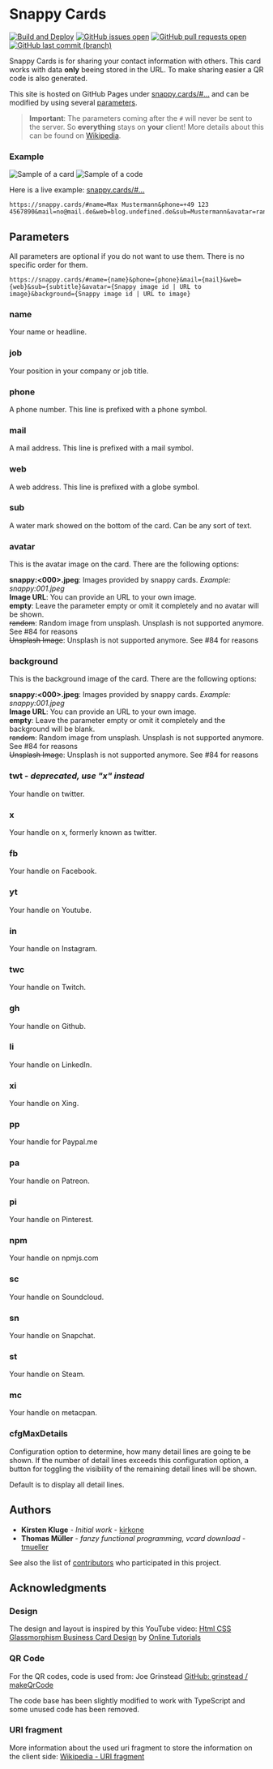 # Snappy Cards

[![Build and Deploy](https://github.com/kirkone/Snappy.Cards/actions/workflows/deploy-to-pages.yaml/badge.svg?branch=main)](https://github.com/kirkone/Snappy.Cards/actions/workflows/deploy-to-pages.yaml)
[![GitHub issues open](https://img.shields.io/github/issues/kirkone/snappy.cards.svg)](https://github.com/kirkone/Snappy.Cards/issues)
[![GitHub pull requests open](https://img.shields.io/github/issues-pr/kirkone/snappy.cards.svg)](https://github.com/kirkone/Snappy.Cards/pulls)
[![GitHub last commit (branch)](https://img.shields.io/github/last-commit/kirkone/snappy.cards/main)](https://github.com/kirkone/Snappy.Cards/commits/main)

Snappy Cards is for sharing your contact information with others.
This card works with data **only** beeing stored in the URL.
To make sharing easier a QR code is also generated.

This site is hosted on GitHub Pages under [snappy.cards/#...](https://snappy.cards/#name=Max%20Mustermann&phone=%2b49%20123%204567890&mail=no@mail.de&web=blog.undefined.de&sub=Mustermann&avatar=random&background=random) and can be modified by using several [parameters](#parameters).

> **Important**:
> The parameters coming after the `#` will never be sent to the server.
> So **everything** stays on **your** client!
> More details about this can be found on [Wikipedia](https://en.wikipedia.org/wiki/URI_fragment).

### Example

![Sample of a card](/doc/images/sample-card.png)
![Sample of a code](/doc/images/sample-code.png)

Here is a live example: [snappy.cards/#...](https://snappy.cards/#name=Max%20Mustermann&phone=%2b49%20123%204567890&mail=no@mail.de&web=blog.undefined.de&sub=Mustermann&avatar=random&background=random)
```
https://snappy.cards/#name=Max Mustermann&phone=+49 123 4567890&mail=no@mail.de&web=blog.undefined.de&sub=Mustermann&avatar=random&background=random
```

## Parameters

All parameters are optional if you do not want to use them. There is no specific order for them.

```
https://snappy.cards/#name={name}&phone={phone}&mail={mail}&web={web}&sub={subtitle}&avatar={Snappy image id | URL to image}&background={Snappy image id | URL to image}
```

### name

Your name or headline.

### job

Your position in your company or job title.

### phone

A phone number. This line is prefixed with a phone symbol.

### mail

A mail address. This line is prefixed with a mail symbol.

### web

A web address. This line is prefixed with a globe symbol.

### sub

A water mark showed on the bottom of the card. Can be any sort of text.

### avatar

This is the avatar image on the card. There are the following options:

**snappy:<000>.jpeg**: Images provided by snappy cards. *Example: snappy:001.jpeg*  
**Image URL**: You can provide an URL to your own image.  
**empty**: Leave the parameter empty or omit it completely and no avatar will be shown.  
~~random~~: Random image from unsplash. Unsplash is not supported anymore. See #84 for reasons  
~~Unsplash Image~~: Unsplash is not supported anymore. See #84 for reasons  

### background

This is the background image of the card. There are the following options:

**snappy:<000>.jpeg**: Images provided by snappy cards. *Example: snappy:001.jpeg*  
**Image URL**: You can provide an URL to your own image.  
**empty**: Leave the parameter empty or omit it completely and the background will be blank.  
~~random~~: Random image from unsplash. Unsplash is not supported anymore. See #84 for reasons  
~~Unsplash Image~~: Unsplash is not supported anymore. See #84 for reasons  

### twt - *deprecated, use "x" instead*

Your handle on twitter.

### x

Your handle on x, formerly known as twitter.

### fb

Your handle on Facebook.

### yt

Your handle on Youtube.

### in

Your handle on Instagram.

### twc

Your handle on Twitch.

### gh

Your handle on Github.

### li

Your handle on LinkedIn.

### xi

Your handle on Xing.

### pp

Your handle for Paypal.me

### pa

Your handle on Patreon.

### pi

Your handle on Pinterest.

### npm

Your handle on npmjs.com

### sc

Your handle on Soundcloud.

### sn

Your handle on Snapchat.

### st

Your handle on Steam.

### mc

Your handle on metacpan.

### cfgMaxDetails

Configuration option to determine, how many detail lines are going te be shown.
If the number of detail lines exceeds this configuration option, a button for
toggling the visibility of the remaining detail lines will be shown.

Default is to display all detail lines.

## Authors

-   **Kirsten Kluge** - _Initial work_ - [kirkone](https://github.com/kirkone)
-   **Thomas Müller** - _fanzy functional programming, vcard download_ - [tmueller](https://github.com/tmueller)

See also the list of [contributors](https://github.com/kirkone/Snappy.Cards/graphs/contributors) who participated in this project.

## Acknowledgments

### Design

The design and layout is inspired by this YouTube video: [Html CSS Glassmorphism Business Card Design](https://www.youtube.com/watch?v=Glsby66vuLA) by [Online Tutorials](https://www.youtube.com/channel/UCbwXnUipZsLfUckBPsC7Jog)

### QR Code

For the QR codes, code is used from: Joe Grinstead
[GitHub: grinstead / makeQrCode](https://github.com/grinstead/makeQrCode)

The code base has been slightly modified to work with TypeScript and some unused code has been removed.

### URI fragment

More information about the used uri fragment to store the information on the client side:
[Wikipedia - URI fragment](https://en.wikipedia.org/wiki/URI_fragment)
